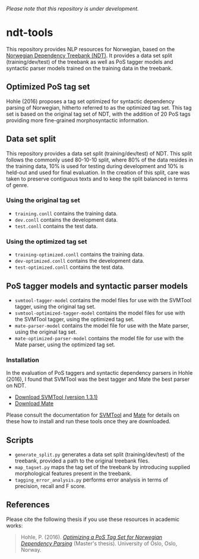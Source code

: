 *Please note that this repository is under development.*

# ndt-tools
This repository provides NLP resources for Norwegian, based on the [Norwegian
Dependency Treebank
(NDT)](http://www.nb.no/sprakbanken/show?serial=oai%3Anb.no%3Asbr-10&lang=en).
It provides a data set split (training/dev/test) of the treebank as well as PoS
tagger models and syntactic parser models trained on the training data in the
treebank. 

## Optimized PoS tag set
Hohle (2016) proposes a tag set optimized for syntactic dependency parsing of Norwegian,
hitherto referred to as the optimized tag set. This tag set is based on the
original tag set of NDT, with the addition of 20 PoS tags providing more
fine-grained morphosyntactic information.

## Data set split
This repository provides a data set split (training/dev/test) of NDT. This
split follows the commonly used 80-10-10 split, where 80% of the data resides
in the training data, 10% is used for testing during development and 10% is
held-out and used for final evaluation. In the creation of this split, care was
taken to preserve contiguous texts and to keep the split balanced in terms of
genre.

### Using the original tag set
* `training.conll` contains the training data.
* `dev.conll` contains the development data.
* `test.conll` contains the test data.

### Using the optimized tag set
* `training-optimized.conll` contains the training data.
* `dev-optimized.conll` contains the development data.
* `test-optimized.conll` contains the test data.

## PoS tagger models and syntactic parser models
* `svmtool-tagger-model` contains the model files for use with the SVMTool
  tagger, using the original tag set.
* `svmtool-optimized-tagger-model` contains the model files for use with the
  SVMTool tagger, using the optimized tag set.  
* `mate-parser-model` contains the model file for use with the Mate parser,
  using the original tag set.
* `mate-optimized-parser-model` contains the model file for use with the Mate
  parser, using the optimized tag set.

### Installation
In the evaluation of PoS taggers and syntactic dependency parsers in Hohle (2016), 
I found that SVMTool was the best tagger and Mate the best parser on NDT. 

* [Download SVMTool (version 1.3.1)](http://www.cs.upc.edu/~nlp/SVMTool/SVMTool.v1.3.1.tar.gz) 
* [Download Mate](https://storage.googleapis.com/google-code-archive-downloads/v2/code.google.com/mate-tools/anna-3.61.jar)

Please consult the documentation for
[SVMTool](http://www.cs.upc.edu/~nlp/SVMTool/SVMTool.v1.4.pdf) and
[Mate](https://storage.googleapis.com/google-code-archive-downloads/v2/code.google.com/mate-tools/shortmanual.pdf)
for details on these how to install and run these tools once they are downloaded.

## Scripts
* `generate_split.py` generates a data set split (training/dev/test) of the
    treebank, provided a path to the original treebank files.
* `map_tagset.py` maps the tag set of the treebank by introducing supplied
    morphological features present in the treebank.
* `tagging_error_analysis.py` performs error analysis in terms of precision,
    recall and F score.

## References
Please cite the following thesis if you use these resources in academic works:

>Hohle, P. (2016). *[Optimizing a PoS Tag Set for Norwegian Dependency
>Parsing](https://www.duo.uio.no/bitstream/handle/10852/51091/Hohle-master.pdf)*
>(Master's thesis). University of Oslo, Oslo, Norway.
